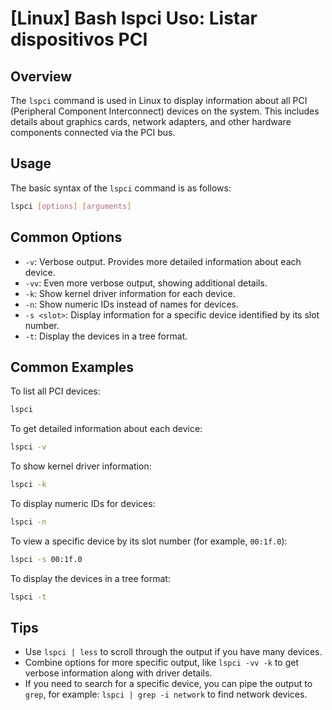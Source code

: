 # [Linux] Bash lspci Uso: Listar dispositivos PCI

## Overview
The `lspci` command is used in Linux to display information about all PCI (Peripheral Component Interconnect) devices on the system. This includes details about graphics cards, network adapters, and other hardware components connected via the PCI bus.

## Usage
The basic syntax of the `lspci` command is as follows:

```bash
lspci [options] [arguments]
```

## Common Options
- `-v`: Verbose output. Provides more detailed information about each device.
- `-vv`: Even more verbose output, showing additional details.
- `-k`: Show kernel driver information for each device.
- `-n`: Show numeric IDs instead of names for devices.
- `-s <slot>`: Display information for a specific device identified by its slot number.
- `-t`: Display the devices in a tree format.

## Common Examples
To list all PCI devices:
```bash
lspci
```

To get detailed information about each device:
```bash
lspci -v
```

To show kernel driver information:
```bash
lspci -k
```

To display numeric IDs for devices:
```bash
lspci -n
```

To view a specific device by its slot number (for example, `00:1f.0`):
```bash
lspci -s 00:1f.0
```

To display the devices in a tree format:
```bash
lspci -t
```

## Tips
- Use `lspci | less` to scroll through the output if you have many devices.
- Combine options for more specific output, like `lspci -vv -k` to get verbose information along with driver details.
- If you need to search for a specific device, you can pipe the output to `grep`, for example: `lspci | grep -i network` to find network devices.